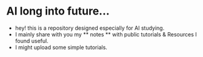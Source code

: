 # AI long into future...
* hey! this is a repository designed especially for AI studying.
* I mainly share with you my ** notes ** with public tutorials  & Resources I found useful.
* I might upload some simple tutorials.
